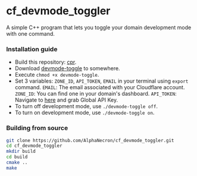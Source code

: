 # cf_devmode_toggler
A simple C++ program that lets you toggle your domain development mode with one command.

### Installation guide
- Build this repository: [cpr](https://github.com/whoshuu/cpr).
- Download [devmode-toggle](https://github.com/AlphaNecron/cf_devmode_toggler/releases/latest/download/devmode-toggle) to somewhere.
- Execute `chmod +x devmode-toggle`.
- Set 3 variables: `ZONE_ID`, `API_TOKEN`, `EMAIL` in your terminal using `export` command.
  `EMAIL`: The email associated with your Cloudflare account.
  `ZONE_ID`: You can find one in your domain's dashboard.
  `API_TOKEN`: Navigate to [here](https://dash.cloudflare.com/profile/api-tokens) and grab Global API Key.
- To turn off development mode, use `./devmode-toggle off`.
- To turn on development mode, use `./devmode-toggle on`.

### Building from source
```bash
git clone https://github.com/AlphaNecron/cf_devmode_toggler.git
cd cf_devmode_toggler
mkdir build
cd build
cmake ..
make
```

